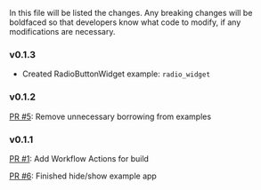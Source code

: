In this file will be listed the changes.  Any breaking changes will be boldfaced
so that developers know what code to modify, if any modifications are necessary.

### v0.1.3

- Created RadioButtonWidget example: `radio_widget`

### v0.1.2

[PR #5](https://github.com/KenSuenobu/pushrod/issues/5): Remove unnecessary borrowing from examples

### v0.1.1

[PR #1](https://github.com/KenSuenobu/pushrod/issues/1): Add Workflow Actions for build

[PR #6](https://github.com/KenSuenobu/pushrod-widgets/issues/6): Finished hide/show example app

